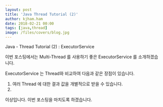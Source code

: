 ```yaml
---
layout: post
title: 'Java Thread Tutorial (2)'
author: kjham.ham
date: 2018-02-21 00:00
tags: [java,thread]
image: /files/covers/blog.jpg
---
```


Java - Thread Tutorial (2) : ExecutorService

이번 포스팅에서는 Multi-Thread 를 사용하기 좋은 ExecutorService 를 소개하겠습니다.

ExecutorService 는 Thread와 비교하여 다음과 같은 장점이 있습니다.
1. 여러 Thread 에 대한 결과 값을 개별적으로 받을 수 있습니다.
2. 

이상입니다. 이번 포스팅을 마치도록 하겠습니다.